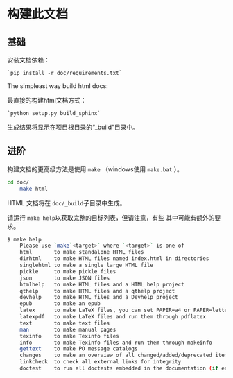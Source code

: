 # 构建此文档

## 基础

安装文档依赖：

    `pip install -r doc/requirements.txt`

The simpleast way build html docs:

最直接的构建html文档方式：

    `python setup.py build_sphinx`

生成结果将显示在项目根目录的“_build”目录中。

## 进阶

构建文档的更高级方法是使用 `make`
（windows使用 `make.bat` ）。

```bash
cd doc/
    make html
```

HTML 文档将在 `doc/_build`子目录中生成。

请运行 `make help`以获取完整的目标列表，但请注意，有些
其中可能有额外的要求。

```bash
$ make help
    Please use `make`<target>` where `<target>` is one of
    html       to make standalone HTML files
    dirhtml    to make HTML files named index.html in directories
    singlehtml to make a single large HTML file
    pickle     to make pickle files
    json       to make JSON files
    htmlhelp   to make HTML files and a HTML help project
    qthelp     to make HTML files and a qthelp project
    devhelp    to make HTML files and a Devhelp project
    epub       to make an epub
    latex      to make LaTeX files, you can set PAPER=a4 or PAPER=letter
    latexpdf   to make LaTeX files and run them through pdflatex
    text       to make text files
    man        to make manual pages
    texinfo    to make Texinfo files
    info       to make Texinfo files and run them through makeinfo
    gettext    to make PO message catalogs
    changes    to make an overview of all changed/added/deprecated items
    linkcheck  to check all external links for integrity
    doctest    to run all doctests embedded in the documentation (if enabled)
```

